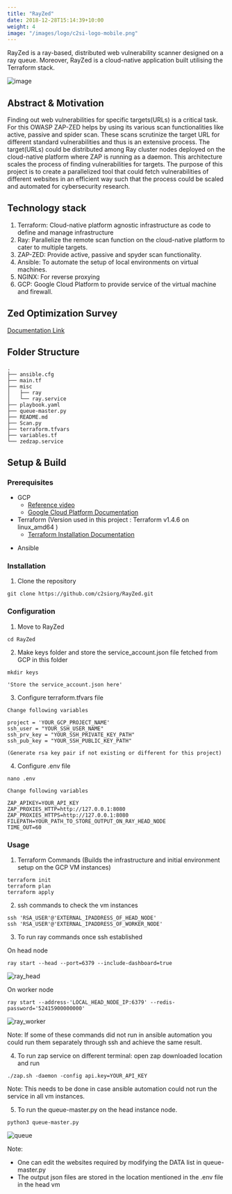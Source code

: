 ```yaml
---
title: "RayZed"
date: 2018-12-28T15:14:39+10:00
weight: 4
image: "/images/logo/c2si-logo-mobile.png"
---
```


RayZed is a ray-based, distributed web vulnerability scanner designed on a ray queue. Moreover,
RayZed is a cloud-native application built utilising the Terraform stack.


![image](https://user-images.githubusercontent.com/20130001/148359955-35ed4632-224f-47c6-90b6-1cdde48ec898.png)

## Abstract & Motivation
Finding out web vulnerabilities for specific targets(URLs) is a critical task. For this OWASP ZAP-ZED
helps by using its various scan functionalities like active, passive and spider scan. These scans
scrutinize the target URL for different standard vulnerabilities and thus is an extensive process. The
target(URLs) could be distributed among Ray cluster nodes deployed on the cloud-native platform
where ZAP is running as a daemon. This architecture scales the process of finding vulnerabilities for
targets. The purpose of this project is to create a parallelized tool that could fetch vulnerabilities of
different websites in an efficient way such that the process could be scaled and automated for
cybersecurity research.

## Technology stack
1. Terraform: Cloud-native platform agnostic infrastructure as code to define and manage
infrastructure
2. Ray: Parallelize the remote scan function on the cloud-native platform to cater to multiple
targets.
3. ZAP-ZED: Provide active, passive and spyder scan functionality.
4. Ansible: To automate the setup of local environments on virtual machines.
5. NGINX: For reverse proxying
6. GCP: Google Cloud Platform to provide service of the virtual machine and firewall.

## Zed Optimization Survey
[Documentation Link](https://docs.google.com/document/d/1j10LrdNFHic8l0VE-8o0wIziROTtdShs2HFSZ6Xkcog/edit?usp=sharing)

## Folder Structure
```
.
├── ansible.cfg
├── main.tf
├── misc
│   ├── ray
│   └── ray.service
├── playbook.yaml
├── queue-master.py
├── README.md
├── Scan.py
├── terraform.tfvars
├── variables.tf
└── zedzap.service

```

## Setup & Build

### Prerequisites
* GCP 
    * [Reference video](https://youtu.be/e_8LZL2Th_4)
    * [Google Cloud Platform Documentation](https://cloud.google.com/docs)
* Terraform (Version used in this project : Terraform v1.4.6
on linux_amd64
)
    * [Terraform Installation Documentation](https://developer.hashicorp.com/terraform/downloadsd)

- Ansible

### Installation

1. Clone the repository
```
git clone https://github.com/c2siorg/RayZed.git
```
### Configuration

1. Move to RayZed
```
cd RayZed
```

2. Make keys folder and store the service_account.json file fetched from GCP in this folder

```
mkdir keys

'Store the service_account.json here'
```
3. Configure terraform.tfvars file
```
Change following variables

project = 'YOUR_GCP_PROJECT_NAME'
ssh_user = "YOUR_SSH_USER_NAME"
ssh_prv_key = "YOUR_SSH_PRIVATE_KEY_PATH"
ssh_pub_key = "YOUR_SSH_PUBLIC_KEY_PATH"

(Generate rsa key pair if not existing or different for this project)
```
4. Configure .env file
```
nano .env

Change following variables

ZAP_APIKEY=YOUR_API_KEY
ZAP_PROXIES_HTTP=http://127.0.0.1:8080
ZAP_PROXIES_HTTPS=http://127.0.0.1:8080
FILEPATH=YOUR_PATH_TO_STORE_OUTPUT_ON_RAY_HEAD_NODE
TIME_OUT=60

```

### Usage

1. Terraform Commands (Builds the infrastructure and initial environment setup on the GCP VM instances)
```
terraform init
terraform plan
terraform apply
```

2. ssh commands to check the vm instances

```
ssh 'RSA_USER'@'EXTERNAL_IPADDRESS_OF_HEAD_NODE'
ssh 'RSA_USER'@'EXTERNAL_IPADDRESS_OF_WORKER_NODE'
```
3. To run ray commands once ssh established

On head node
```
ray start --head --port=6379 --include-dashboard=true
```
![ray_head](screenshots/ray-head.jpg)

On worker node
```
ray start --address-'LOCAL_HEAD_NODE_IP:6379' --redis-password='52415900000000'
```
![ray_worker](screenshots/ray-worker.jpg)

Note: If some of these commands did not run in ansible automation you could run them separately through ssh and achieve the same result.

4. To run zap service on different terminal: open zap downloaded location  and run
```
./zap.sh -daemon -config api.key=YOUR_API_KEY
```
Note: This needs to be done in case ansible automation could not run the service in all vm instances.

5. To run the queue-master.py on the head instance node. 
```
python3 queue-master.py
```
![queue](screenshots/queue-master.jpg)

Note:
- One can edit the websites required by modifying the DATA list in queue-master.py 
- The output json files are stored in the location mentioned in the .env file in the head vm